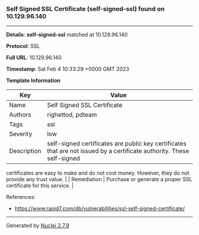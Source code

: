 ### Self Signed SSL Certificate (self-signed-ssl) found on 10.129.96.140
---
**Details**: **self-signed-ssl**  matched at 10.129.96.140

**Protocol**: SSL

**Full URL**: 10.129.96.140

**Timestamp**: Sat Feb 4 10:33:29 +0000 GMT 2023

**Template Information**

| Key | Value |
|---|---|
| Name | Self Signed SSL Certificate |
| Authors | righettod, pdteam |
| Tags | ssl |
| Severity | low |
| Description | self-signed certificates are public key certificates that are not issued by a certificate authority. These self-signed
certificates are easy to make and do not cost money. However, they do not provide any trust value.
 |
| Remediation | Purchase or generate a proper SSL certificate for this service.
 |

References: 
- https://www.rapid7.com/db/vulnerabilities/ssl-self-signed-certificate/

---
Generated by [Nuclei 2.7.9](https://github.com/projectdiscovery/nuclei)